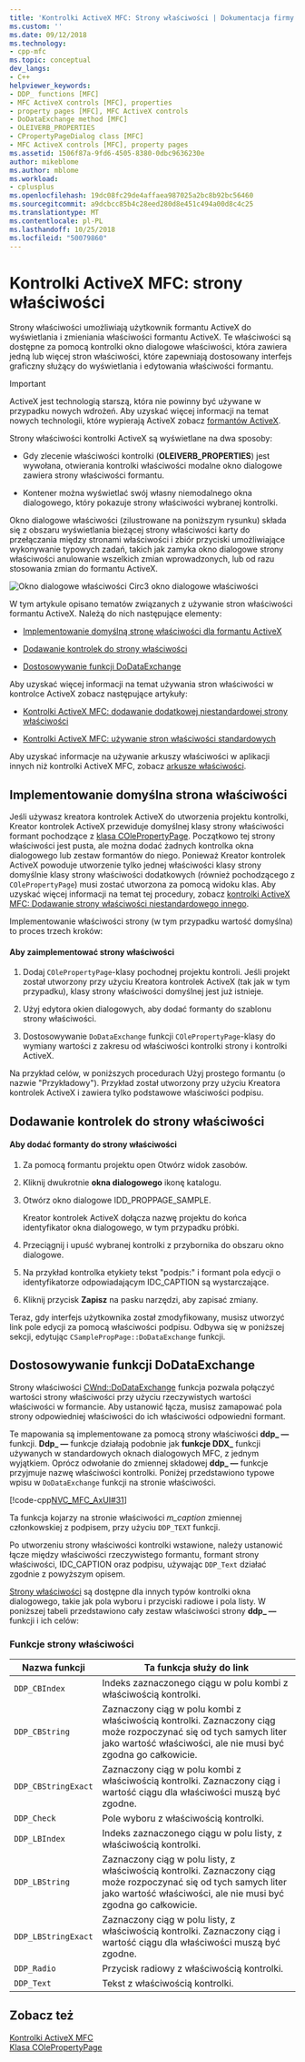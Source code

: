 ```yaml
---
title: 'Kontrolki ActiveX MFC: Strony właściwości | Dokumentacja firmy Microsoft'
ms.custom: ''
ms.date: 09/12/2018
ms.technology:
- cpp-mfc
ms.topic: conceptual
dev_langs:
- C++
helpviewer_keywords:
- DDP_ functions [MFC]
- MFC ActiveX controls [MFC], properties
- property pages [MFC], MFC ActiveX controls
- DoDataExchange method [MFC]
- OLEIVERB_PROPERTIES
- CPropertyPageDialog class [MFC]
- MFC ActiveX controls [MFC], property pages
ms.assetid: 1506f87a-9fd6-4505-8380-0dbc9636230e
author: mikeblome
ms.author: mblome
ms.workload:
- cplusplus
ms.openlocfilehash: 19dc08fc29de4affaea987025a2bc8b92bc56460
ms.sourcegitcommit: a9dcbcc85b4c28eed280d8e451c494a00d8c4c25
ms.translationtype: MT
ms.contentlocale: pl-PL
ms.lasthandoff: 10/25/2018
ms.locfileid: "50079860"
---
```

# <a name="mfc-activex-controls-property-pages"></a>Kontrolki ActiveX MFC: strony właściwości

Strony właściwości umożliwiają użytkownik formantu ActiveX do wyświetlania i zmieniania właściwości formantu ActiveX. Te właściwości są dostępne za pomocą kontrolki okno dialogowe właściwości, która zawiera jedną lub więcej stron właściwości, które zapewniają dostosowany interfejs graficzny służący do wyświetlania i edytowania właściwości formantu.

>[!IMPORTANT]
> ActiveX jest technologią starszą, która nie powinny być używane w przypadku nowych wdrożeń. Aby uzyskać więcej informacji na temat nowych technologii, które wypierają ActiveX zobacz [formantów ActiveX](activex-controls.md).

Strony właściwości kontrolki ActiveX są wyświetlane na dwa sposoby:

- Gdy zlecenie właściwości kontrolki (**OLEIVERB_PROPERTIES**) jest wywołana, otwierania kontrolki właściwości modalne okno dialogowe zawiera strony właściwości formantu.

- Kontener można wyświetlać swój własny niemodalnego okna dialogowego, który pokazuje strony właściwości wybranej kontrolki.

Okno dialogowe właściwości (zilustrowane na poniższym rysunku) składa się z obszaru wyświetlania bieżącej strony właściwości karty do przełączania między stronami właściwości i zbiór przyciski umożliwiające wykonywanie typowych zadań, takich jak zamyka okno dialogowe strony właściwości anulowanie wszelkich zmian wprowadzonych, lub od razu stosowania zmian do formantu ActiveX.

![Okno dialogowe właściwości Circ3](../mfc/media/vc373i1.gif "vc373i1") okno dialogowe właściwości

W tym artykule opisano tematów związanych z używanie stron właściwości formantu ActiveX. Należą do nich następujące elementy:

- [Implementowanie domyślną stronę właściwości dla formantu ActiveX](#_core_implementing_the_default_property_page)

- [Dodawanie kontrolek do strony właściwości](#_core_adding_controls_to_a_property_page)

- [Dostosowywanie funkcji DoDataExchange](#_core_customizing_the_dodataexchange_function)

Aby uzyskać więcej informacji na temat używania stron właściwości w kontrolce ActiveX zobacz następujące artykuły:

- [Kontrolki ActiveX MFC: dodawanie dodatkowej niestandardowej strony właściwości](../mfc/mfc-activex-controls-adding-another-custom-property-page.md)

- [Kontrolki ActiveX MFC: używanie stron właściwości standardowych](../mfc/mfc-activex-controls-using-stock-property-pages.md)

Aby uzyskać informacje na używanie arkuszy właściwości w aplikacji innych niż kontrolki ActiveX MFC, zobacz [arkusze właściwości](../mfc/property-sheets-mfc.md).

##  <a name="_core_implementing_the_default_property_page"></a> Implementowanie domyślna strona właściwości

Jeśli używasz kreatora kontrolek ActiveX do utworzenia projektu kontrolki, Kreator kontrolek ActiveX przewiduje domyślnej klasy strony właściwości formant pochodzące z [klasa COlePropertyPage](../mfc/reference/colepropertypage-class.md). Początkowo tej strony właściwości jest pusta, ale można dodać żadnych kontrolka okna dialogowego lub zestaw formantów do niego. Ponieważ Kreator kontrolek ActiveX powoduje utworzenie tylko jednej właściwości klasy strony domyślnie klasy strony właściwości dodatkowych (również pochodzącego z `COlePropertyPage`) musi zostać utworzona za pomocą widoku klas. Aby uzyskać więcej informacji na temat tej procedury, zobacz [kontrolki ActiveX MFC: Dodawanie strony właściwości niestandardowego innego](../mfc/mfc-activex-controls-adding-another-custom-property-page.md).

Implementowanie właściwości strony (w tym przypadku wartość domyślna) to proces trzech kroków:

#### <a name="to-implement-a-property-page"></a>Aby zaimplementować strony właściwości

1. Dodaj `COlePropertyPage`-klasy pochodnej projektu kontroli. Jeśli projekt został utworzony przy użyciu Kreatora kontrolek ActiveX (tak jak w tym przypadku), klasy strony właściwości domyślnej jest już istnieje.

1. Użyj edytora okien dialogowych, aby dodać formanty do szablonu strony właściwości.

1. Dostosowywanie `DoDataExchange` funkcji `COlePropertyPage`-klasy do wymiany wartości z zakresu od właściwości kontrolki strony i kontrolki ActiveX.

Na przykład celów, w poniższych procedurach Użyj prostego formantu (o nazwie "Przykładowy"). Przykład został utworzony przy użyciu Kreatora kontrolek ActiveX i zawiera tylko podstawowe właściwości podpisu.

##  <a name="_core_adding_controls_to_a_property_page"></a> Dodawanie kontrolek do strony właściwości

#### <a name="to-add-controls-to-a-property-page"></a>Aby dodać formanty do strony właściwości

1. Za pomocą formantu projektu open Otwórz widok zasobów.

1. Kliknij dwukrotnie **okna dialogowego** ikonę katalogu.

1. Otwórz okno dialogowe IDD_PROPPAGE_SAMPLE.

   Kreator kontrolek ActiveX dołącza nazwę projektu do końca identyfikator okna dialogowego, w tym przypadku próbki.

1. Przeciągnij i upuść wybranej kontrolki z przybornika do obszaru okno dialogowe.

1. Na przykład kontrolka etykiety tekst "podpis:" i formant pola edycji o identyfikatorze odpowiadającym IDC_CAPTION są wystarczające.

1. Kliknij przycisk **Zapisz** na pasku narzędzi, aby zapisać zmiany.

Teraz, gdy interfejs użytkownika został zmodyfikowany, musisz utworzyć link pole edycji za pomocą właściwości podpisu. Odbywa się w poniższej sekcji, edytując `CSamplePropPage::DoDataExchange` funkcji.

##  <a name="_core_customizing_the_dodataexchange_function"></a> Dostosowywanie funkcji DoDataExchange

Strony właściwości [CWnd::DoDataExchange](../mfc/reference/cwnd-class.md#dodataexchange) funkcja pozwala połączyć wartości strony właściwości przy użyciu rzeczywistych wartości właściwości w formancie. Aby ustanowić łącza, musisz zamapować pola strony odpowiedniej właściwości do ich właściwości odpowiedni formant.

Te mapowania są implementowane za pomocą strony właściwości **ddp_ —** funkcji. **Ddp_ —** funkcje działają podobnie jak **funkcje DDX_** funkcji używanych w standardowych oknach dialogowych MFC, z jednym wyjątkiem. Oprócz odwołanie do zmiennej składowej **ddp_ —** funkcje przyjmuje nazwę właściwości kontrolki. Poniżej przedstawiono typowe wpisu w `DoDataExchange` funkcji na stronie właściwości.

[!code-cpp[NVC_MFC_AxUI#31](../mfc/codesnippet/cpp/mfc-activex-controls-property-pages_1.cpp)]

Ta funkcja kojarzy na stronie właściwości *m_caption* zmiennej członkowskiej z podpisem, przy użyciu `DDP_TEXT` funkcji.

Po utworzeniu strony właściwości kontrolki wstawione, należy ustanowić łącze między właściwości rzeczywistego formantu, formant strony właściwości, IDC_CAPTION oraz podpisu, używając `DDP_Text` działać zgodnie z powyższym opisem.

[Strony właściwości](../mfc/reference/property-pages-mfc.md) są dostępne dla innych typów kontrolki okna dialogowego, takie jak pola wyboru i przyciski radiowe i pola listy. W poniższej tabeli przedstawiono cały zestaw właściwości strony **ddp_ —** funkcji i ich celów:

### <a name="property-page-functions"></a>Funkcje strony właściwości

|Nazwa funkcji|Ta funkcja służy do link|
|-------------------|-------------------------------|
|`DDP_CBIndex`|Indeks zaznaczonego ciągu w polu kombi z właściwością kontrolki.|
|`DDP_CBString`|Zaznaczony ciąg w polu kombi z właściwością kontrolki. Zaznaczony ciąg może rozpoczynać się od tych samych liter jako wartość właściwości, ale nie musi być zgodna go całkowicie.|
|`DDP_CBStringExact`|Zaznaczony ciąg w polu kombi z właściwością kontrolki. Zaznaczony ciąg i wartość ciągu dla właściwości muszą być zgodne.|
|`DDP_Check`|Pole wyboru z właściwością kontrolki.|
|`DDP_LBIndex`|Indeks zaznaczonego ciągu w polu listy, z właściwością kontrolki.|
|`DDP_LBString`|Zaznaczony ciąg w polu listy, z właściwością kontrolki. Zaznaczony ciąg może rozpoczynać się od tych samych liter jako wartość właściwości, ale nie musi być zgodna go całkowicie.|
|`DDP_LBStringExact`|Zaznaczony ciąg w polu listy, z właściwością kontrolki. Zaznaczony ciąg i wartość ciągu dla właściwości muszą być zgodne.|
|`DDP_Radio`|Przycisk radiowy z właściwością kontrolki.|
|`DDP_Text`|Tekst z właściwością kontrolki.|

## <a name="see-also"></a>Zobacz też

[Kontrolki ActiveX MFC](../mfc/mfc-activex-controls.md)<br/>
[Klasa COlePropertyPage](../mfc/reference/colepropertypage-class.md)
